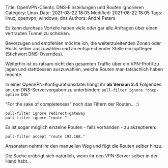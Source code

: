 Title: OpenVPN-Clients: DNS-Einstellungen und Routen ignorieren
Category: Linux
Date: 2021-08-22 18:05
Modified: 2021-08-22 18:05
Tags: linux, openvpn, windows, dns
Authors: André Peters

Es kann durchaus Vorteile haben viele oder gar alle Anfragen über einen vertrauten Tunnel zu schicken.

Bevorzugen und empfehlen möchte ich, die weiterzuleitenden Zonen oder Hosts selber auszuwählen und an entsprechender Stelle einzupflegen (Stichwort DNS-Overrides).

Weiterhin ist es ratsam nicht den gesamten Traffic über ein VPN-Profil zu jagen und stattdessen auszuwählen, welche Routen man tatsächlich haben möchte.

In einer OpenVPN-Konfigurationsdatei hängt ihr **ab Version 2.4** Folgendes an, um DNS-Servervorgaben zu unterbinden: `pull-filter ignore "dhcp-option DNS"`

"For the sake of completeness" noch das Filtern der Routen... :)

```
pull-filter ignore redirect-gateway
pull-filter ignore "route "
```

Es ist sogar möglich einzelne Routen - falls vorhanden - zu akzeptieren:

```
pull-filter accept "route 192.168."
```

Ansonsten nehmt ihr den manuellen Weg und fügt die Routen selber hinzu.

Die Sache erübrigt sich natürlich, wenn ihr den VPN-Server selber in der Hand habt...
